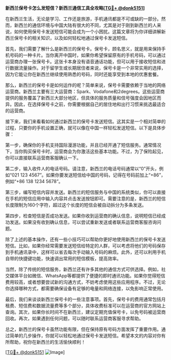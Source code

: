 **新西兰保号卡怎么发短信？新西兰通信工具全攻略[[TG💪+ @donk5151](https://t.me/s/donk5151)]**

在新西兰生活，无论是学习、工作还是旅游，手机通讯都是不可或缺的一部分。然而，新西兰的通信环境与中国大陆有很大的不同，尤其是对于刚到新西兰的人来说，如何使用保号卡发送短信可能会成为一个小困扰。这篇文章将为你详细讲解新西兰保号卡的相关知识，以及如何轻松地通过保号卡发送短信。

首先，我们需要了解什么是新西兰的保号卡。保号卡，顾名思义，就是用来保持手机号码的一种卡片。当你离开中国时，如果你希望保留原有的手机号码，可以通过运营商办理一张保号卡。这张卡本身没有语音通话功能，但可以用于接收短信和进行数据流量操作。对于留学生或长期居住者来说，保号卡是一个非常实用的选择，因为它能让你在新西兰继续使用熟悉的号码，同时还能享受到本地的优惠套餐。

那么，新西兰的保号卡是如何运作的呢？简单来说，保号卡需要依赖于当地的网络运营商。新西兰主要有三大运营商：Spark、Vodafone和2degrees。这些运营商提供的服务覆盖了新西兰大部分地区，但具体的服务质量和信号强度会因地区而异。因此，在选择保号卡之前，你需要根据自己的居住地和出行习惯来挑选最适合的运营商。

接下来，我们来看看如何通过新西兰的保号卡发送短信。这其实是一个相对简单的过程，只要你的手机设置正确，就可以像在中国一样轻松发送短信。以下是具体步骤：

第一步，确保你的手机支持国际漫游功能，并且已经开通了短信服务。通常情况下，当你购买保号卡时，运营商会为你激活这些基本功能。不过，为了保险起见，你可以直接联系运营商客服确认一下。

第二步，输入收件人的电话号码。请注意，新西兰的电话号码通常以“0”开头，例如“021 123 4567”。如果你要发送短信给中国的号码，记得在号码前加上“+86”，例如“+86 138 1234 5678”。

第三步，编写短信内容并发送。新西兰的短信服务与中国的系统类似，你可以直接在手机的短信应用中输入内容并点击发送按钮即可。需要注意的是，新西兰的短信长度限制为160个字符，超过这个长度的短信会被自动拆分为多条发送。

第四步，检查短信是否成功发送。如果你收到运营商的确认信息，说明短信已经成功发送。如果没有收到确认信息，可以尝试重新发送或者联系运营商客服咨询问题。

除了上述的基本操作，还有一些小技巧可以帮助你更好地使用新西兰的保号卡发送短信。比如，如果你经常需要发送短信给特定的人群，可以考虑将他们的号码保存到手机通讯录中，这样可以省去每次手动输入号码的麻烦。此外，还可以利用手机自带的快捷键功能，快速调出常用的短信模板，提高效率。

当然，除了传统的短信服务，新西兰还有许多其他的通信方式可供选择。例如，社交媒体平台如微信、WhatsApp等都提供了便捷的即时通讯功能。如果你觉得短信费用较高，或者想要尝试新的沟通方式，不妨考虑使用这些应用程序。不过，无论你选择哪种方式，都需要确保设备有足够的电量和网络连接，以免影响正常使用。

最后，我们来谈谈新西兰保号卡的一些注意事项。首先，保号卡的费用通常包括月租费、短信费和数据流量费等多个部分，具体收费标准可以在运营商的官方网站上查询。其次，如果你长时间不在新西兰，建议定期充值保号卡，以免号码被运营商回收。再次，如果遇到任何问题，可以随时联系运营商客服寻求帮助。

总之，新西兰的保号卡虽然功能有限，但在保持原有号码方面发挥了重要作用。通过简单的几步操作，你就可以轻松地通过保号卡发送短信。希望本文的内容对你有所帮助，祝你在新西兰的生活愉快顺利！

[[TG💪+ @donk5151](https://t.me/s/donk5151) ![Image](https://i.postimg.cc/rwNCRYN7/Snipaste-2025-04-30-17-27-05.png)]